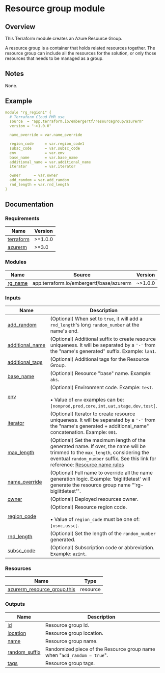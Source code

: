 <!-- BEGIN_TF_DOCS -->
# Resource group module

## Overview

This Terraform module creates an Azure Resource Group.

A resource group is a container that holds related resources together.
The resource group can include all the resources for the solution, or only those resources that needs to be managed as a group.

## Notes

None.

## Example

```yaml
module "rg_region1" {
  # Terraform Cloud PMR use
  source  = "app.terraform.io/embergertf/resourcegroup/azurerm"
  version = "~>1.0.0"

  name_override = var.name_override

  region_code     = var.region_code1
  subsc_code      = var.subsc_code
  env             = var.env
  base_name       = var.base_name
  additional_name = var.additional_name
  iterator        = var.iterator

  owner      = var.owner
  add_random = var.add_random
  rnd_length = var.rnd_length
}
```

## Documentation
<!-- markdownlint-disable MD033 -->

### Requirements

| Name | Version |
|------|---------|
| <a name="requirement_terraform"></a> [terraform](#requirement\_terraform) | >=1.0.0 |
| <a name="requirement_azurerm"></a> [azurerm](#requirement\_azurerm) | >=3.0 |

### Modules

| Name | Source | Version |
|------|--------|---------|
| <a name="module_rg_name"></a> [rg\_name](#module\_rg\_name) | app.terraform.io/embergertf/base/azurerm | ~>1.0.0 |

### Inputs

| Name | Description | Type | Default | Required |
|------|-------------|------|---------|:--------:|
| <a name="input_add_random"></a> [add\_random](#input\_add\_random) | (Optional) When set to `true`, it will add a `rnd_length`'s long `random_number` at the name's end. | `bool` | `false` | no |
| <a name="input_additional_name"></a> [additional\_name](#input\_additional\_name) | (Optional) Additional suffix to create resource uniqueness. It will be separated by a `'-'` from the "name's generated" suffix. Example: `lan1`. | `string` | `null` | no |
| <a name="input_additional_tags"></a> [additional\_tags](#input\_additional\_tags) | (Optional) Additional tags for the Resource Group. | `map(string)` | `null` | no |
| <a name="input_base_name"></a> [base\_name](#input\_base\_name) | (Optional) Resource "base" name. Example: `aks`. | `string` | `null` | no |
| <a name="input_env"></a> [env](#input\_env) | (Optional) Environment code. Example: `test`. <br></br>&#8226; Value of `env` examples can be: `[nonprod,prod,core,int,uat,stage,dev,test]`. | `string` | `"test"` | no |
| <a name="input_iterator"></a> [iterator](#input\_iterator) | (Optional) Iterator to create resource uniqueness. It will be separated by a `'-'` from the "name's generated + additional\_name" concatenation. Example: `001`. | `string` | `null` | no |
| <a name="input_max_length"></a> [max\_length](#input\_max\_length) | (Optional) Set the maximum length of the generated name. If over, the name will be trimmed to the `max_length`, considering the eventual `random_number` suffix. See this link for reference: [Resource name rules](https://docs.microsoft.com/en-us/azure/azure-resource-manager/management/resource-name-rules) | `number` | `63` | no |
| <a name="input_name_override"></a> [name\_override](#input\_name\_override) | (Optional) Full name to override all the name generation logic. Example: 'biglittletest' will generate the resource group name "'rg-biglittletest'". | `string` | `null` | no |
| <a name="input_owner"></a> [owner](#input\_owner) | (Optional) Deployed resources owner. | `string` | `"emberger"` | no |
| <a name="input_region_code"></a> [region\_code](#input\_region\_code) | (Optional) Resource region code.<br></br>&#8226; Value of `region_code` must be one of: `[usnc,ussc]`. | `string` | `"usnc"` | no |
| <a name="input_rnd_length"></a> [rnd\_length](#input\_rnd\_length) | (Optional) Set the length of the `random_number` generated. | `number` | `2` | no |
| <a name="input_subsc_code"></a> [subsc\_code](#input\_subsc\_code) | (Optional) Subscription code or abbreviation. Example: `azint`. | `string` | `"azint"` | no |

### Resources

| Name | Type |
|------|------|
| [azurerm_resource_group.this](https://registry.terraform.io/providers/hashicorp/azurerm/latest/docs/resources/resource_group) | resource |

### Outputs

| Name | Description |
|------|-------------|
| <a name="output_id"></a> [id](#output\_id) | Resource group Id. |
| <a name="output_location"></a> [location](#output\_location) | Resource group location. |
| <a name="output_name"></a> [name](#output\_name) | Resource group name. |
| <a name="output_random_suffix"></a> [random\_suffix](#output\_random\_suffix) | Randomized piece of the Resource group name when "`add_random = true`". |
| <a name="output_tags"></a> [tags](#output\_tags) | Resource group tags. |

<!-- END_TF_DOCS -->